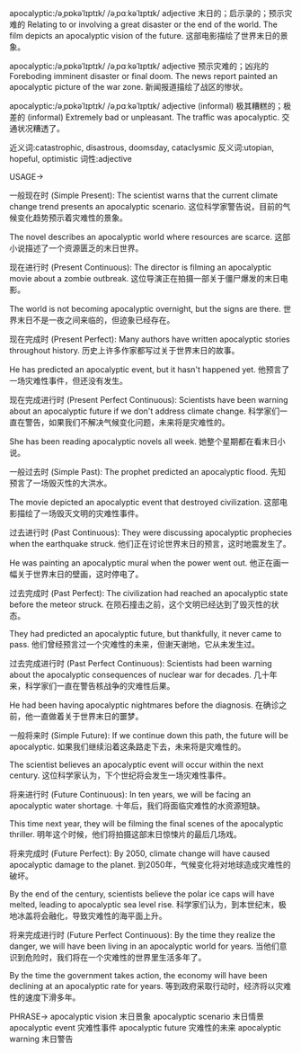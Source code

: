 apocalyptic:/əˌpɒkəˈlɪptɪk/ /əˌpɑːkəˈlɪptɪk/
adjective
末日的；启示录的；预示灾难的
Relating to or involving a great disaster or the end of the world.
The film depicts an apocalyptic vision of the future. 这部电影描绘了世界末日的景象。

apocalyptic:/əˌpɒkəˈlɪptɪk/ /əˌpɑːkəˈlɪptɪk/
adjective
预示灾难的；凶兆的
Foreboding imminent disaster or final doom.
The news report painted an apocalyptic picture of the war zone. 新闻报道描绘了战区的惨状。

apocalyptic:/əˌpɒkəˈlɪptɪk/ /əˌpɑːkəˈlɪptɪk/
adjective
(informal) 极其糟糕的；极差的
(informal) Extremely bad or unpleasant.
The traffic was apocalyptic. 交通状况糟透了。


近义词:catastrophic, disastrous, doomsday, cataclysmic
反义词:utopian, hopeful, optimistic
词性:adjective


USAGE->

一般现在时 (Simple Present):
The scientist warns that the current climate change trend presents an apocalyptic scenario.  这位科学家警告说，目前的气候变化趋势预示着灾难性的景象。

The novel describes an apocalyptic world where resources are scarce. 这部小说描述了一个资源匮乏的末日世界。


现在进行时 (Present Continuous):
The director is filming an apocalyptic movie about a zombie outbreak.  这位导演正在拍摄一部关于僵尸爆发的末日电影。

The world is not becoming apocalyptic overnight, but the signs are there. 世界末日不是一夜之间来临的，但迹象已经存在。


现在完成时 (Present Perfect):
Many authors have written apocalyptic stories throughout history. 历史上许多作家都写过关于世界末日的故事。

He has predicted an apocalyptic event, but it hasn't happened yet. 他预言了一场灾难性事件，但还没有发生。



现在完成进行时 (Present Perfect Continuous):
Scientists have been warning about an apocalyptic future if we don't address climate change. 科学家们一直在警告，如果我们不解决气候变化问题，未来将是灾难性的。

She has been reading apocalyptic novels all week. 她整个星期都在看末日小说。


一般过去时 (Simple Past):
The prophet predicted an apocalyptic flood. 先知预言了一场毁灭性的大洪水。

The movie depicted an apocalyptic event that destroyed civilization. 这部电影描绘了一场毁灭文明的灾难性事件。


过去进行时 (Past Continuous):
They were discussing apocalyptic prophecies when the earthquake struck.  他们正在讨论世界末日的预言，这时地震发生了。

He was painting an apocalyptic mural when the power went out. 他正在画一幅关于世界末日的壁画，这时停电了。


过去完成时 (Past Perfect):
The civilization had reached an apocalyptic state before the meteor struck. 在陨石撞击之前，这个文明已经达到了毁灭性的状态。

They had predicted an apocalyptic future, but thankfully, it never came to pass. 他们曾经预言过一个灾难性的未来，但谢天谢地，它从未发生过。


过去完成进行时 (Past Perfect Continuous):
Scientists had been warning about the apocalyptic consequences of nuclear war for decades. 几十年来，科学家们一直在警告核战争的灾难性后果。

He had been having apocalyptic nightmares before the diagnosis. 在确诊之前，他一直做着关于世界末日的噩梦。


一般将来时 (Simple Future):
If we continue down this path, the future will be apocalyptic. 如果我们继续沿着这条路走下去，未来将是灾难性的。

The scientist believes an apocalyptic event will occur within the next century.  这位科学家认为，下个世纪将会发生一场灾难性事件。


将来进行时 (Future Continuous):
In ten years, we will be facing an apocalyptic water shortage.  十年后，我们将面临灾难性的水资源短缺。

This time next year, they will be filming the final scenes of the apocalyptic thriller. 明年这个时候，他们将拍摄这部末日惊悚片的最后几场戏。


将来完成时 (Future Perfect):
By 2050, climate change will have caused apocalyptic damage to the planet. 到2050年，气候变化将对地球造成灾难性的破坏。

By the end of the century, scientists believe the polar ice caps will have melted, leading to apocalyptic sea level rise. 科学家们认为，到本世纪末，极地冰盖将会融化，导致灾难性的海平面上升。


将来完成进行时 (Future Perfect Continuous):
By the time they realize the danger, we will have been living in an apocalyptic world for years.  当他们意识到危险时，我们将在一个灾难性的世界里生活多年了。

By the time the government takes action, the economy will have been declining at an apocalyptic rate for years. 等到政府采取行动时，经济将以灾难性的速度下滑多年。


PHRASE->
apocalyptic vision 末日景象
apocalyptic scenario  末日情景
apocalyptic event  灾难性事件
apocalyptic future  灾难性的未来
apocalyptic warning  末日警告
